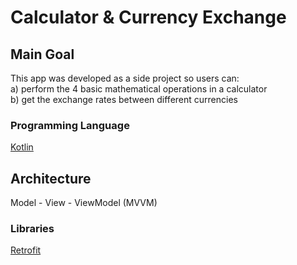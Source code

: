 # Calculator & Currency Exchange

## Main Goal

This app was developed as a side project so users can:<br/>
a) perform the 4 basic mathematical operations in a calculator <br/>
b) get the exchange rates between different currencies <br/>

### Programming Language 

[Kotlin](https://kotlinlang.org/)

## Architecture
Model - View - ViewModel (MVVM)

### Libraries

[Retrofit](https://square.github.io/retrofit/)
